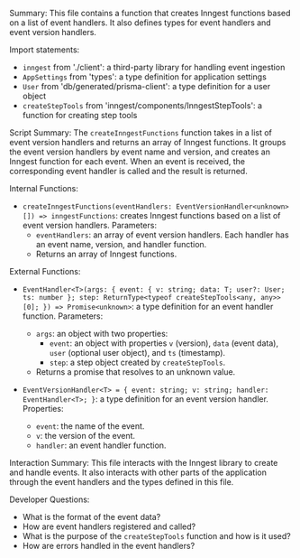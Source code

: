 Summary:
This file contains a function that creates Inngest functions based on a list of event handlers. It also defines types for event handlers and event version handlers.

Import statements:
- `inngest` from './client': a third-party library for handling event ingestion
- `AppSettings` from 'types': a type definition for application settings
- `User` from 'db/generated/prisma-client': a type definition for a user object
- `createStepTools` from 'inngest/components/InngestStepTools': a function for creating step tools

Script Summary:
The `createInngestFunctions` function takes in a list of event version handlers and returns an array of Inngest functions. It groups the event version handlers by event name and version, and creates an Inngest function for each event. When an event is received, the corresponding event handler is called and the result is returned.

Internal Functions:
- `createInngestFunctions(eventHandlers: EventVersionHandler<unknown>[]) => inngestFunctions`: creates Inngest functions based on a list of event version handlers. Parameters:
  - `eventHandlers`: an array of event version handlers. Each handler has an event name, version, and handler function.
  - Returns an array of Inngest functions.

External Functions:
- `EventHandler<T>(args: { event: { v: string; data: T; user?: User; ts: number }; step: ReturnType<typeof createStepTools<any, any>>[0]; }) => Promise<unknown>`: a type definition for an event handler function. Parameters:
  - `args`: an object with two properties:
    - `event`: an object with properties `v` (version), `data` (event data), `user` (optional user object), and `ts` (timestamp).
    - `step`: a step object created by `createStepTools`.
  - Returns a promise that resolves to an unknown value.

- `EventVersionHandler<T> = { event: string; v: string; handler: EventHandler<T>; }`: a type definition for an event version handler. Properties:
  - `event`: the name of the event.
  - `v`: the version of the event.
  - `handler`: an event handler function.

Interaction Summary:
This file interacts with the Inngest library to create and handle events. It also interacts with other parts of the application through the event handlers and the types defined in this file.

Developer Questions:
- What is the format of the event data?
- How are event handlers registered and called?
- What is the purpose of the `createStepTools` function and how is it used?
- How are errors handled in the event handlers?
